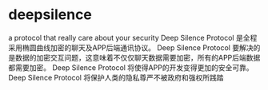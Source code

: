 # deepsilence
a protocol that really care about your security
Deep Silence Protocol 是全程采用椭圆曲线加密的聊天及APP后端通讯协议。
Deep Silence Protocol 要解决的是数据的加密交互问题，这意味着不仅仅聊天数据需要加密，所有的APP后端数据都需要加密。
Deep Silence Protocol 将使得APP的开发变得更加的安全可靠。
Deep Silence Protocol 将保护人类的隐私尊严不被政府和强权所践踏
